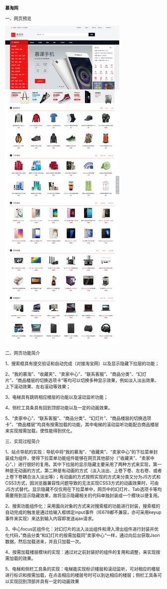 **慕淘网**	

一、网页预览

![幕淘网](https://github.com/YuBaiLian123/MuTaoWeb/blob/master/mutaoimg.png)

二、网页功能简介

1、搜索框具有提交验证和自动完成（对接淘宝网）以及显示隐藏下拉层的功能；

2、“我的慕淘”、“收藏夹”、“卖家中心”、“联系客服”、“商品分类”、“幻灯片”、“商品楼层的切换选项卡“等均可以切换多种显示效果，例如淡入淡出效果、上下滚动效果、左右滚动等效果；

3、电梯具有跳转相应楼层的功能以及滚动监听功能；

4、侧栏工具条具有回到顶部功能以及一定的动画效果。

5、“卖家中心”、“联系客服”、“商品分类”、“幻灯片”、“商品楼层的切换选项卡”、“商品楼层”均具有按需加载的功能，其中电梯的滚动监听功能配合商品楼层来实现按需加载，使性能得到优化。

三、实现过程简介

1、站点导航的实现：导航中将“我的慕淘”、“收藏夹”、“卖家中心”的下拉菜单封装成为组件，使得下拉菜单功能组件能够在网页其他部分（“收藏夹”、“卖家中心”、）进行很好的复用。其中下拉层的显示隐藏主要采用了两种方式来实现，第一种是无动画的方式，第二种是有动画的方式（淡入淡出、上卷下卷、左右卷、或者上卷下卷耦合淡入淡出等）；有动画的方式按照实现的方式来分类又分为JS方式和CSS3方式，因浏览器兼容性问题导致的无法实现CSS3方式的动画效果时，可由JS方式替代。显示隐藏不仅仅用在下拉菜单中，网页中的幻灯片、Tab选项卡等均需要用到显示隐藏效果，故将显示隐藏相关的代码单独封装成一个模块以便复用。

2、搜索功能组件化：采用面向对象的方式来对搜索框的功能进行封装，搜索框的自动完成的触发是通过给输入框绑定input事件（IE678都不兼容，亦可采用keyup事件来实现）来达到输入内容即发送ajax请求。

3、中心focus区组件化：对幻灯片的淡入淡出组件和滑入滑出组件进行封装并优化代码，”商品分类“和幻灯片的按需加载同”卖家中心“一样，通过向后台获取Json数据，然后加载进来，并且只加载一次。

4、按需加载楼层模块的实现：通过对之前封装好的组件的复用和调整，来实现按需加载的效果。

5、电梯和侧栏工具条的实现：电梯能实现标识楼层和滚动监听，可对相应的楼层进行标识和按需加载，在点击相应的楼层号时可以到达相应的楼层；侧栏工具条可以实现回到顶部并具有一定的动画效果
